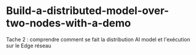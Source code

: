 # Build-a-distributed-model-over-two-nodes-with-a-demo
Tache 2 : comprendre comment se fait la distribution AI model et l'exécution sur le Edge réseau
